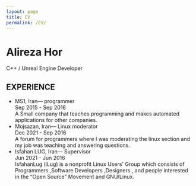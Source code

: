 ```yaml
---
layout: page
title: CV
permalink: /CV/
---
```

  
# Alireza Hor  
C++ / Unreal Engine Developer  

## EXPERIENCE  
  - MS1, Iran— programmer  
    Sep 2015 - Sep 2016  
A Small company that teaches programming and makes automated applications for other companies.  
  - Mojsazan, Iran— Linux moderator  
    Dec 2021 - Sep 2016  
A forum for programmers where I was moderating the linux section and my job was teaching and answering questions.  
  - Isfahan LUG, Iran— Supervisor  
    Jun 2021 - Jun 2016  
IsfahanLug (iLug) is a nonprofit Linux Users' Group which consists of Programmers ,Software Developers ,Designers , and people interested in the “Open Source” Movement and GNU/Linux.  
